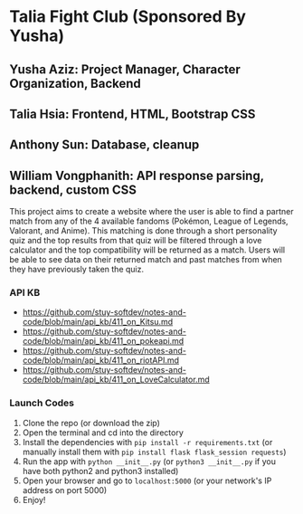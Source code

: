 # Talia Fight Club (Sponsored By Yusha)
## Yusha Aziz: Project Manager, Character Organization, Backend
## Talia Hsia: Frontend, HTML, Bootstrap CSS
## Anthony Sun: Database, cleanup
## William Vongphanith: API response parsing, backend, custom CSS


This project aims to create a website where the user is able to find a partner match from any of the 4 available fandoms (Pokémon, League of Legends, Valorant, and Anime). This matching is done through a short personality quiz and the top results from that quiz will be filtered through a love calculator and the top compatibility will be returned as a match. Users will be able to see data on their returned match and past matches from when they have previously taken the quiz.

### API KB
- https://github.com/stuy-softdev/notes-and-code/blob/main/api_kb/411_on_Kitsu.md
- https://github.com/stuy-softdev/notes-and-code/blob/main/api_kb/411_on_pokeapi.md
- https://github.com/stuy-softdev/notes-and-code/blob/main/api_kb/411_on_riotAPI.md
- https://github.com/stuy-softdev/notes-and-code/blob/main/api_kb/411_on_LoveCalculator.md

### Launch Codes
1. Clone the repo (or download the zip)
2. Open the terminal and cd into the directory
3. Install the dependencies with `pip install -r requirements.txt` (or manually install them with `pip install flask flask_session requests`)
4. Run the app with `python __init__.py` (or `python3 __init__.py` if you have both python2 and python3 installed)
5. Open your browser and go to `localhost:5000` (or your network's IP address on port 5000)
6. Enjoy!

